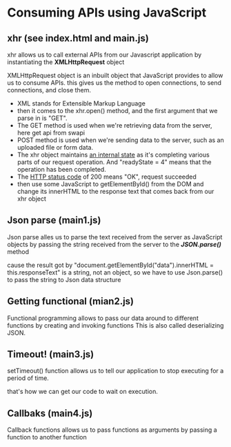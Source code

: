 # Consuming APIs using JavaScript

## xhr (see index.html and main.js)

xhr allows us to call external APIs from our Javascript application
by instantiating the **XMLHttpRequest** object

XMLHttpRequest object is an inbuilt object that JavaScript provides to allow us to consume APIs.
this gives us the method to open connections, to send connections, and close them.

+ XML stands for Extensible Markup Language
+ then it comes to the xhr.open() method, and the first argument that we parse in is "GET".
+ The GET method is used when we're retrieving data from the server, here get api from swapi
+ POST method is used when we're sending data to the server, such as an uploaded file or form data.
+ The xhr object maintains <a href="https://developer.mozilla.org/en-US/docs/Web/API/XMLHttpRequest/readyState">an internal state</a> as it's completing various parts of our request operation. And "readyState = 4" means that the operation has been completed.
+ The <a href="https://developer.mozilla.org/en-US/docs/Web/HTTP/Status">HTTP status code</a> of 200 means "OK", request succeeded
+ then use some JavaScript to getElementById() from the DOM and change its innerHTML to the response text that comes back from our xhr object

## Json parse (main1.js)

Json parse alles us to parse the text received from the server as JavaScript objects
by passing the string received from the server to the ***JSON.parse()*** method

cause the result got by "document.getElementById("data").innerHTML = this.responseText" is a string, not an object,
so we have to use Json.parse() to pass the string to Json data structure

## Getting functional (mian2.js)
Functional programming allows to pass our data around to different functions by creating and invoking functions
This is also called deserializing JSON.

## Timeout! (main3.js)

setTimeout() function allows us to tell our application to stop executing for a period of time.

that's how we can get our code to wait on execution.

## Callbaks (main4.js)

Callback functions allows us to pass functions as arguments by passing a function to another function